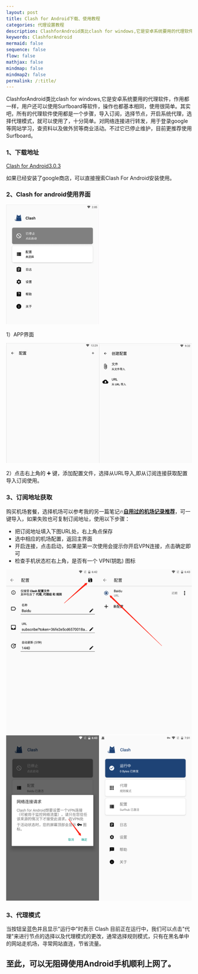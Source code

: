 ```yaml
---
layout: post
title: Clash for Android下载、使用教程
categories: 代理设置教程
description: ClashforAndroid类比clash for windows,它是安卓系统要用的代理软件，作用都一样，用户还可以使用Surfboard等软件，操作也都基本相同，使用很简单。其实吧，所有的代理软件使用都是一个步骤，导入订阅，选择节点，开启系统代理，选择代理模式，就可以使用了，十分简单，目前更推荐使用Surfboard
keywords: ClashforAndroid
mermaid: false
sequence: false
flow: false
mathjax: false
mindmap: false
mindmap2: false
permalink: /:title/
---
```

ClashforAndroid类比clash for windows,它是安卓系统要用的代理软件，作用都一样，用户还可以使用Surfboard等软件，操作也都基本相同，使用很简单。其实吧，所有的代理软件使用都是一个步骤，导入订阅，选择节点，开启系统代理，选择代理模式，就可以使用了，十分简单。对网络连接进行转发，用于登录google等网站学习，查资料以及做外贸等商业活动。不过它已停止维护，目前更推荐使用Surfboard。     

### 1、下载地址  

[Clash for Android3.0.3](https://mirror.ghproxy.com/https://raw.githubusercontent.com/OpenWayz/OpenWayz.github.io/main/clash-for-android-3-0-3-premium.apk)


如果已经安装了google商店，可以直接搜索Clash For Android安装使用。 

### 2、Clash for android使用界面

<img src="/images/posts/Clashforandroid/main.png" width="50%" alt="Clashforandroid主界面" />

1）APP界面

<img src="/images/posts/Clashforandroid/peizhi.png" width="50%" alt="Clashforandroid配置页面" /><img src="/images/posts/Clashforandroid/daoru.png" width="50%" alt="Clashforandroid导入" />

2）点击右上角的 ➕ 键，添加配置文件，选择从URL导入,即从订阅连接获取配置导入订阅使用。

### 3、订阅地址获取 

购买机场套餐，选择机场可以参考我的另一篇笔记🔥[**自用过的机场记录推荐**](https://www.openwayz.com/jichang/)，可一键导入，如果失败也可复制订阅地址，使用以下步骤： 

* 把订阅地址填入下图URL处，右上角点保存
* 选中相应的机场配置，返回主界面
* 开启连接，点击启动，如果是第一次使用会提示你开启VPN连接，点击确定即可
* 检查手机状态栏右上角，是否有一个 VPN(钥匙) 图标

<img src="/images/posts/Clashforandroid/001.png" width="50%" alt="机场订阅]" /><img src="/images/posts/Clashforandroid/002.png" width="50%" alt="机场订阅]" /><img src="/images/posts/Clashforandroid/003.png" width="50%" alt="机场订阅]" /><img src="/images/posts/Clashforandroid/004.png" width="50%" alt="机场订阅]" />
  
### 3、代理模式
当按钮呈蓝色并且显示"运行中"时表示 Clash 目前正在运行中，我们可以点击"代理"来进行节点的选择以及代理模式的更改，通常选择规则模式，只有在黑名单中的网站走机场，寻常网站直连，节省流量。  

## 至此，可以无阻碍使用Android手机顺利上网了。   
